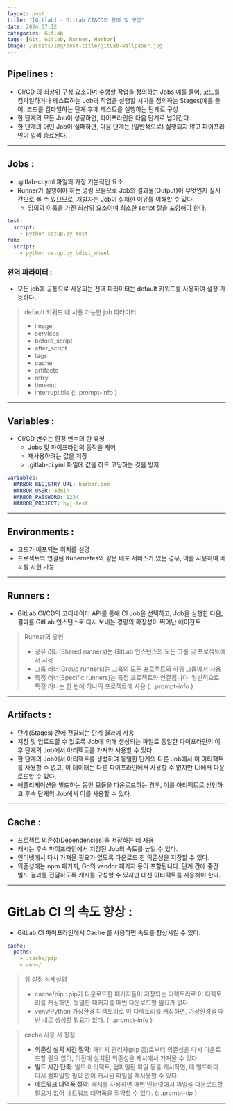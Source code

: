 ```yaml
---
layout: post
title: "[Gitlab] - GitLab CI&CD의 용어 및 구성"
date: 2024.07.12
categories: Gitlab
tags: [Git, Gitlab, Runner, Harbor]
image: /assets/img/post-title/gitLab-wallpaper.jpg
---
```


## Pipelines :
- CI/CD 의 최상위 구성 요소이며 수행할 작업을 정의하는 Jobs
  예를 들어, 코드를 컴파일하거나 테스트하는 Job과 작업을 실행할 시기를 정의하는 Stages(예를 들어, 코드를 컴파일하는 단계 후에 테스트를 실행하는 단계로 구성
- 한 단계의 모든 Job이 성공하면, 파이프라인은 다음 단계로 넘어간다.
- 한 단계의 어떤 Job이 실패하면, 다음 단계는 (일반적으로) 실행되지 않고 파이프라인이 일찍 종료된다.

* * *

## Jobs :
- .gitlab-ci.yml 파일의 가장 기본적인 요소  
- Runner가 실행해야 하는 명령 모음으로 Job의 결과물(Output)이 무엇인지 실시간으로 볼 수 있으므로, 개발자는 Job이 실패한 이유를 이해할 수 있다.
	- 임의의 이름을 가진 최상위 요소이며 최소한 script 절을 포함해야 한다.

```yaml
test:
  script:
    - python setup.py test
run:
  script:
    - python setup.py bdist_wheel
```

### 전역 파라미터 :
- 모든 job에 공툥으로 사용되는 전역 파라미터는 default 키워드를 사용하여 설정 가능하다.

>default 키워드 내 사용 가능한 job 파라미터
>
>- image
>- services
>- before_script
>- after_script
>- tags
>- cache
>- artifacts
>- retry
>- timeout
>- interruptible
{: .prompt-info }

* * *

## Variables :
- CI/CD 변수는 환경 변수의 한 유형
	- Jobs 및 파이프라인의 동작을 제어
	- 재사용하려는 값을 저장
	- .gitlab-ci.yml 파일에 값을 하드 코딩하는 것을 방지
```yaml
variables:
  HARBOR_REGISTRY_URL: harbor.com
  HARBOR_USER: admin
  HARBOR_PASSWORD: 1234
  HARBOR_PROJECT: hyj-test
```

* * *

## Environments :
- 코드가 배포되는 위치를 설명
- 프로젝트와 연결된 Kubernetes와 같은 배포 서비스가 있는 경우, 이를 사용하여 배포를 지원 가능

* * *

## Runners :
- GitLab CI/CD의 코디네이터 API를 통해 CI Job을 선택하고, Job을 실행한 다음, 결과를 GitLab 인스턴스로 다시 보내는 경량의 확장성이 뛰어난 에이전트

>Runner의 유형
>
>- 공유 러너(Shared runners)는 GitLab 인스턴스의 모든 그룹 및 프로젝트에서 사용
>- 그룹 러너(Group runners)는 그룹의 모든 프로젝트와 하위 그룹에서 사용
>- 특정 러너(Specific runners)는 특정 프로젝트와 연결됩니다. 일반적으로 특정 러너는 한 번에 하나의 프로젝트에 사용
{: .prompt-info }

* * *

## Artifacts :
- 단계(Stages) 간에 전달되는 단계 결과에 사용
- 저장 및 업로드할 수 있도록 Job에 의해 생성되는 파일로 동일한 파이프라인의 이후 단계의 Job에서 아티팩트를 가져와 사용할 수 있다.
- 한 단계의 Job에서 아티팩트를 생성하여 동일한 단계의 다른 Job에서 이 아티팩트를 사용할 수 없고, 이 데이터는 다른 파이프라인에서 사용할 수 없지만 UI에서 다운로드할 수 있다.
- 애플리케이션을 빌드하는 동안 모듈을 다운로드하는 경우, 이를 아티팩트로 선언하고 후속 단계의 Job에서 이를 사용할 수 있다.

* * *

## Cache :
- 프로젝트 의존성(Dependencies)을 저장하는 데 사용
- 캐시는 후속 파이프라인에서 지정된 Job의 속도를 높일 수 있다.
- 인터넷에서 다시 가져올 필요가 없도록 다운로드 한 의존성을 저장할 수 있다. 
- 의존성에는 npm 패키지, Go의 vendor 패키지 등이 포함됩니다. 단계 간에 중간 빌드 결과를 전달하도록 캐시를 구성할 수 있지만 대신 아티팩트를 사용해야 한다.

* * *

# GitLab CI 의 속도 향상 :
- GitLab CI 파이프라인에서 Cache 를 사용하면 속도를 향상시킬 수 있다.

```yaml
cache:
  paths:
    - .cache/pip
    - venv/
```

>위 설정 상세설명
>
>- cache/pip : pip가 다운로드한 패키지들이 저장되는 디렉토리로 이 디렉토리를 캐싱하면, 동일한 패키지를 매번 다운로드할 필요가 없다.
>- venv/Python 가상환경 디렉토리로 이 디렉토리를 캐싱하면, 가상환경을 매번 새로 생성할 필요가 없다.
{: .prompt-info }

>cache 사용 시 장점
>
>- **의존성 설치 시간 절약**: 패키지 관리자(pip 등)로부터 의존성을 다시 다운로드할 필요 없이, 이전에 설치된 의존성을 캐시에서 가져올 수 있다.
>- **빌드 시간 단축**: 빌드 아티팩트, 컴파일된 파일 등을 캐시하면, 매 빌드마다 다시 컴파일할 필요 없이 캐시된 파일을 재사용할 수 있다.
>- **네트워크 대역폭 절약**: 캐시를 사용하면 매번 인터넷에서 파일을 다운로드할 필요가 없어 네트워크 대역폭을 절약할 수 있다.
{: .prompt-tip }

---